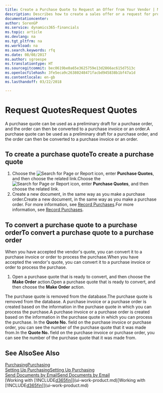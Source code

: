```yaml
---
title: Create a Purchase Quote to Request an Offer from Your Vendor | Microsoft Docs
description: Describes how to create a sales offer or a request for proposal (RFQ) document to record your offer to a customer to sell products under certain terms.
documentationcenter: 
author: SorenGP
ms.service: dynamics365-financials
ms.topic: article
ms.devlang: na
ms.tgt_pltfrm: na
ms.workload: na
ms.search.keywords: rfq
ms.date: 08/08/2017
ms.author: sgroespe
ms.translationtype: HT
ms.sourcegitcommit: bec0619be0a65e3625759e13d2866ac615d7513c
ms.openlocfilehash: 3fe5eca9c26380248471facbd945838b1bf47a1d
ms.contentlocale: en-gb
ms.lasthandoff: 03/22/2018

---
```

# <a name="request-quotes"></a><span data-ttu-id="00bdc-103">Request Quotes</span><span class="sxs-lookup"><span data-stu-id="00bdc-103">Request Quotes</span></span>
<span data-ttu-id="00bdc-104">A purchase quote can be used as a preliminary draft for a purchase order, and the order can then be converted to a purchase invoice or an order.</span><span class="sxs-lookup"><span data-stu-id="00bdc-104">A purchase quote can be used as a preliminary draft for a purchase order, and the order can then be converted to a purchase invoice or an order.</span></span>


## <a name="to-create-a-purchase-quote"></a><span data-ttu-id="00bdc-105">To create a purchase quote</span><span class="sxs-lookup"><span data-stu-id="00bdc-105">To create a purchase quote</span></span>
1. <span data-ttu-id="00bdc-106">Choose the ![Search for Page or Report](media/ui-search/search_small.png "Search for Page or Report icon") icon, enter **Purchase Quotes**, and then choose the related link.</span><span class="sxs-lookup"><span data-stu-id="00bdc-106">Choose the ![Search for Page or Report](media/ui-search/search_small.png "Search for Page or Report icon") icon, enter **Purchase Quotes**, and then choose the related link.</span></span>
2. <span data-ttu-id="00bdc-107">Create a new document, in the same way as you make a purchase order.</span><span class="sxs-lookup"><span data-stu-id="00bdc-107">Create a new document, in the same way as you make a purchase order.</span></span> <span data-ttu-id="00bdc-108">For more information, see [Record Purchases](purchasing-how-record-purchases.md).</span><span class="sxs-lookup"><span data-stu-id="00bdc-108">For more information, see [Record Purchases](purchasing-how-record-purchases.md).</span></span>

## <a name="to-convert-a-purchase-quote-to-a-purchase-order"></a><span data-ttu-id="00bdc-109">To convert a purchase quote to a purchase order</span><span class="sxs-lookup"><span data-stu-id="00bdc-109">To convert a purchase quote to a purchase order</span></span>
<span data-ttu-id="00bdc-110">When you have accepted the vendor's quote, you can convert it to a purchase invoice or order to process the purchase.</span><span class="sxs-lookup"><span data-stu-id="00bdc-110">When you have accepted the vendor's quote, you can convert it to a purchase invoice or order to process the purchase.</span></span>

1. <span data-ttu-id="00bdc-111">Open a purchase quote that is ready to convert, and then choose the **Make Order** action.</span><span class="sxs-lookup"><span data-stu-id="00bdc-111">Open a purchase quote that is ready to convert, and then choose the **Make Order** action.</span></span>

<span data-ttu-id="00bdc-112">The purchase quote is removed from the database.</span><span class="sxs-lookup"><span data-stu-id="00bdc-112">The purchase quote is removed from the database.</span></span> <span data-ttu-id="00bdc-113">A purchase invoice or a purchase order is created based on the information in the purchase quote in which you can process the purchase.</span><span class="sxs-lookup"><span data-stu-id="00bdc-113">A purchase invoice or a purchase order is created based on the information in the purchase quote in which you can process the purchase.</span></span> <span data-ttu-id="00bdc-114">In the **Quote No.** field on the purchase invoice or purchase order, you can see the number of the purchase quote that it was made from.</span><span class="sxs-lookup"><span data-stu-id="00bdc-114">In the **Quote No.** field on the purchase invoice or purchase order, you can see the number of the purchase quote that it was made from.</span></span>

## <a name="see-also"></a><span data-ttu-id="00bdc-115">See Also</span><span class="sxs-lookup"><span data-stu-id="00bdc-115">See Also</span></span>
[<span data-ttu-id="00bdc-116">Purchasing</span><span class="sxs-lookup"><span data-stu-id="00bdc-116">Purchasing</span></span>](purchasing-manage-purchasing.md)  
[<span data-ttu-id="00bdc-117">Setting Up Purchasing</span><span class="sxs-lookup"><span data-stu-id="00bdc-117">Setting Up Purchasing</span></span>](purchasing-setup-purchasing.md)  
[<span data-ttu-id="00bdc-118">Send Documents by Email</span><span class="sxs-lookup"><span data-stu-id="00bdc-118">Send Documents by Email</span></span>](ui-how-send-documents-email.md)  
<span data-ttu-id="00bdc-119">[Working with [!INCLUDE[d365fin](includes/d365fin_md.md)]](ui-work-product.md)</span><span class="sxs-lookup"><span data-stu-id="00bdc-119">[Working with [!INCLUDE[d365fin](includes/d365fin_md.md)]](ui-work-product.md)</span></span>

